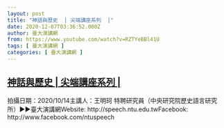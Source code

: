 ```yaml
---
layout: post
title: "神話與歷史  | 尖端講座系列  |"
date: 2020-12-07T03:36:52.000Z
author: 臺大演講網
from: https://www.youtube.com/watch?v=RZTYeBBl41U
tags: [ 臺大演講網 ]
categories: [ 臺大演講網 ]
---
```

<!--1607312212000-->
[神話與歷史  | 尖端講座系列  |](https://www.youtube.com/watch?v=RZTYeBBl41U)
------

<div>
拍攝日期：2020/10/14主講人：王明珂 特聘研究員（中央研究院歷史語言研究所）►►臺大演講網Website: http://speech.ntu.edu.twFacebook: http://www.facebook.com/ntuspeech
</div>
